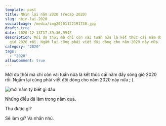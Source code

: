 ```yaml
---
template: post
title: Nhìn lại năm 2020 (recap 2020)
slug: nhin-lai-2020
socialImage: /media/img20201122191730.jpg
draft: true
date: 2020-12-13T17:39:36.994Z
description: Mới đo thôi mà chỉ còn vài tuần nữa là kết thúc cái năm đầy sóng
  gió 2020 rồi. Ngẩm lại cũng phải viết đôi dòng cho năm 2020 này nữa...
category: "2020"
tags:
  - "2020"
allowComment: true
---
```

Mới đo thôi mà chỉ còn vài tuần nữa là kết thúc cái năm đầy sóng gió 2020 rồi. Ngẩm lại cũng phải viết đôi dòng cho năm 2020 này nữa ; ).

![mới nằm tý biết gì đâu](/media/img_1021.jpg "mới nằm tý biết gì đâu")

Những điều đã làm trong năm qua.

Thu được gì?

Sẽ làm gì? Và nhắn nhủ.